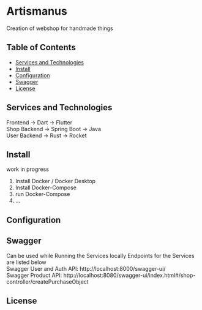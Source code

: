# Artismanus
Creation of webshop for handmade things

## Table of Contents

- [Services and Technologies](#servicesandtechnologies)
- [Install](#install)
- [Configuration](#configuration)
- [Swagger](#Swagger)
- [License](#license)


## Services and Technologies <br />
Frontend -> Dart -> Flutter  <br />
Shop Backend -> Spring Boot -> Java <br />
User Backend -> Rust -> Rocket  <br />

## Install
work in progress
1. Install Docker / Docker Desktop
2. Install Docker-Compose
3. run Docker-Compose
4. ...

## Configuration

## Swagger

Can be used while Running the Services locally Endpoints for the Services are listed below <br />
Swagger User and Auth API: http://localhost:8000/swagger-ui/ <br />
Swagger Product API: http://localhost:8080/swagger-ui/index.html#/shop-controller/createPurchaseObject

## License
